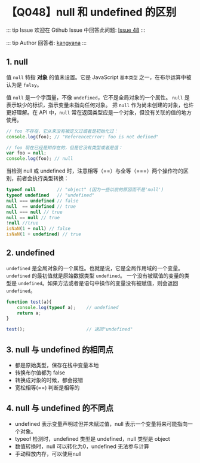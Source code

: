 # 【Q048】null 和 undefined 的区别


::: tip Issue
欢迎在 Gtihub Issue 中回答此问题: [Issue 48](https://github.com/kangyana/daily-question/issues/48)
:::

::: tip Author
回答者: [kangyana](https://github.com/kangyana)
:::
## 1. null
值 `null` 特指 **对象** 的值未设置。它是 JavaScript `基本类型` 之一，在布尔运算中被认为是 `falsy`。

值 `null` 是一个字面量，不像 `undefined`，它不是全局对象的一个属性。
`null` 是表示缺少的标识，指示变量未指向任何对象。
把 `null` 作为尚未创建的对象，也许更好理解。在 API 中，`null` 常在返回类型应是一个对象，但没有关联的值的地方使用。

```javascript
// foo 不存在，它从来没有被定义过或者是初始化过：
console.log(foo); // "ReferenceError: foo is not defined"

// foo 现在已经是知存在的，但是它没有类型或者是值：
var foo = null;
console.log(foo); // null
```

当检测 null 或 undefined 时，注意相等（==）与全等（===）两个操作符的区别，前者会执行类型转换：
```javascript
typeof null        // "object" (因为一些以前的原因而不是'null')
typeof undefined   // "undefined"
null === undefined // false
null  == undefined // true
null === null // true
null == null // true
!null //true
isNaN(1 + null) // false
isNaN(1 + undefined) // true
```

## 2. undefined
`undefined` 是全局对象的一个属性。也就是说，它是全局作用域的一个变量。
`undefined` 的最初值就是原始数据类型 `undefined`。
一个没有被赋值的变量的类型是 `undefined`。如果方法或者是语句中操作的变量没有被赋值，则会返回 `undefined`。
```javascript
function test(a){
    console.log(typeof a);    // undefined
    return a;
}

test();                       // 返回"undefined"
```

## 3. null 与 undefined 的相同点

- 都是原始类型，保存在栈中变量本地
- 转换布尔值都为 false
- 转换成对象的时候，都会报错
- 宽松相等(==) 判断是相等的

## 4. null 与 undefined 的不同点

- undefined 表示变量声明过但并未赋过值，null 表示一个变量将来可能指向一个对象。
- typeof 检测时，undefined 类型是 undefined，null 类型是 object
- 数值转换时，null 可以转化为0，undefined 无法参与计算
- 手动释放内存，可以使用null



